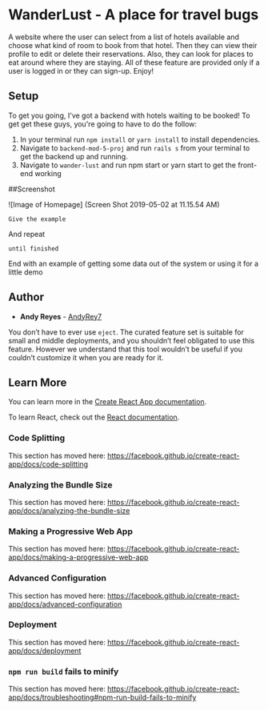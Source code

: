 # WanderLust - A place for travel bugs


 A website where the user can select from a list of hotels available and choose what kind of room to book from that hotel. Then they can view their profile to edit or delete their reservations. Also, they can look for places to eat around where they are staying. All of these feature are provided only if a user is logged in or they can sign-up. Enjoy!

## Setup

To get you going, I've got a backend with hotels waiting to be booked!  To get get these guys, you're going to have to do the follow:

1. In your terminal run `npm install` or `yarn install` to install dependencies.
2. Navigate to `backend-mod-5-proj` and run `rails s` from your terminal to get the backend up and running.
3. Navigate to `wander-lust` and run npm start or yarn start to get the front-end working


##Screenshot

![Image of Homepage]
(Screen Shot 2019-05-02 at 11.15.54 AM)

```
Give the example
```

And repeat

```
until finished
```

End with an example of getting some data out of the system or using it for a little demo


## Author

* **Andy Reyes** - [AndyRey7](https://github.com/AndyRey7)

You don’t have to ever use `eject`. The curated feature set is suitable for small and middle deployments, and you shouldn’t feel obligated to use this feature. However we understand that this tool wouldn’t be useful if you couldn’t customize it when you are ready for it.

## Learn More

You can learn more in the [Create React App documentation](https://facebook.github.io/create-react-app/docs/getting-started).

To learn React, check out the [React documentation](https://reactjs.org/).

### Code Splitting

This section has moved here: https://facebook.github.io/create-react-app/docs/code-splitting

### Analyzing the Bundle Size

This section has moved here: https://facebook.github.io/create-react-app/docs/analyzing-the-bundle-size

### Making a Progressive Web App

This section has moved here: https://facebook.github.io/create-react-app/docs/making-a-progressive-web-app

### Advanced Configuration

This section has moved here: https://facebook.github.io/create-react-app/docs/advanced-configuration

### Deployment

This section has moved here: https://facebook.github.io/create-react-app/docs/deployment

### `npm run build` fails to minify

This section has moved here: https://facebook.github.io/create-react-app/docs/troubleshooting#npm-run-build-fails-to-minify
